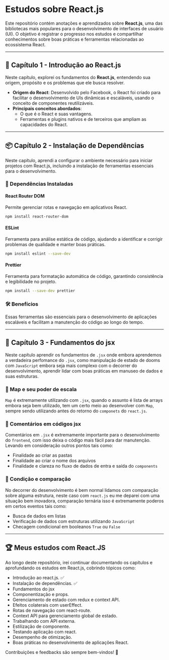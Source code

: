 # Estudos sobre React.js  

Este repositório contém anotações e aprendizados sobre **React.js**, uma das bibliotecas mais populares para o desenvolvimento de interfaces de usuário (UI). O objetivo é registrar o progresso nos estudos e compartilhar conhecimentos sobre boas práticas e ferramentas relacionadas ao ecossistema React.  

---

## 📖 Capítulo 1 - Introdução ao React.js  

Neste capítulo, explorei os fundamentos do **React.js**, entendendo sua origem, propósito e os problemas que ele busca resolver.  

- **Origem do React**: Desenvolvido pelo Facebook, o React foi criado para facilitar o desenvolvimento de UIs dinâmicas e escaláveis, usando o conceito de componentes reutilizáveis.  
- **Principais conceitos abordados**:
  - O que é o React e suas vantagens.
  - Ferramentas e plugins nativos e de terceiros que ampliam as capacidades do React.  

---

## 📦 Capítulo 2 - Instalação de Dependências  

Neste capítulo, aprendi a configurar o ambiente necessário para iniciar projetos com React.js, incluindo a instalação de ferramentas essenciais para o desenvolvimento.  

### 🔧 Dependências Instaladas  

#### **React Router DOM**  
Permite gerenciar rotas e navegação em aplicativos React.  
```bash
npm install react-router-dom
```

#### **ESLint**  
Ferramenta para análise estática de código, ajudando a identificar e corrigir problemas de qualidade e manter boas práticas.  
```bash
npm install eslint --save-dev
```

#### **Prettier**  
Ferramenta para formatação automática de código, garantindo consistência e legibilidade no projeto.  
```bash
npm install --save-dev prettier
```

### 🛠️ Benefícios  
Essas ferramentas são essenciais para o desenvolvimento de aplicações escaláveis e facilitam a manutenção do código ao longo do tempo.  

---

## 📖 Capítulo 3 - Fundamentos do jsx
Neste capítulo aprendir os fundamentos de `.jsx` onde embora aprendemos a verdadeira perfomance do `.jsx`, como manipulação de estado de dooms com `JavaScript` embora seja mais complexo com o decorrer do desenvolvimento, aprendir lidar com boas práticas em manuseo de dados e suas estruturas.

### 📒 Map e seu poder de escala
`Map` é extremamente utilizando com `.jsx`, quando o assunto é lista de arrays embora seja bem utilizado, tem um certo meio ao desenvolver com `Map`, sempre sendo utilizando antes do retorno do `componets` do `react.js`.

### 📒 Comentários em códigos jsx
Comentários em `.jsx` é extremamente importante para o desenvolvimento do `frontend`, com isso deixa o código mais fácil para dar manutenção. Levando em consideração outros pontos tais como:

- Finalidade ao criar as pastas
- Finalidade ao criar o nome dos arquivos
- Finalidade e clareza no fluxo de dados de entra e saída do `components`

### 📒 Condição e comparação

No decorrer do desenvolvimento é bem normal lidamos com comparação sobre alguma estrutura, neste caso com `react.js` eu me deparei com uma situação bem inovadora, comparação ternária isso é extremamente poderos em certos eventos tais como:

 - Busca de dados em listas
 - Verificação de dados com estruturas utilizando `JavaScript`
 - Checagem condicional em booleanos `True` ou `False`


---



## 🏆 Meus estudos com React.JS
Ao longo deste repositório, irei continuar documentando os capítulos e aprofundando os estudos em React.js, cobrindo tópicos como:
- Introdução ao react.js. ✅
- Instalação de dependências. ✅
- Fundamentos do jsx
- Componentização e props.
- Gerenciamento de estado com redux e context API.
- Efeitos colaterais com userEffect.
- Rotas de navegação com react-route.
- Context API para gerenciamento global de estado.
- Trabalhando com API externa.
- Estilização de componente.
- Testando aplicação com react.
- Desempenho de otimização.
- Boas práticas no desenvolvimento de aplicações React.  

Contribuições e feedbacks são sempre bem-vindos! 🚀  
